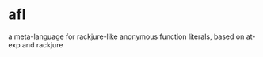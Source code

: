 afl
===

a meta-language for rackjure-like anonymous function literals, based on at-exp and rackjure
